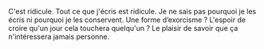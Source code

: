 C'est ridicule. Tout ce que j'écris est ridicule.
Je ne sais pas pourquoi je les écris ni pourquoi je les conservent. Une forme d’exorcisme ? L'espoir de croire qu'un jour cela touchera quelqu'un ? Le plaisir de savoir que ça n'intéressera jamais personne.
